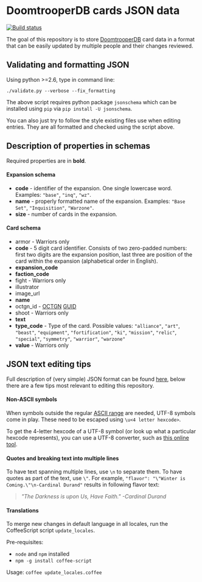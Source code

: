 # DoomtrooperDB cards JSON data
[![Build status](https://travis-ci.com/fiskhandlarn/doomtrooperdb-json-data.svg?branch=master)](https://travis-ci.com/fiskhandlarn/doomtrooperdb-json-data)

The goal of this repository is to store [DoomtrooperDB](https://doomtrooperdb.org) card data in a format that can be easily updated by multiple people and their changes reviewed.

## Validating and formatting JSON

Using python >=2.6, type in command line:

```
./validate.py --verbose --fix_formatting
```

The above script requires python package `jsonschema` which can be installed using `pip` via `pip install -U jsonschema`.

You can also just try to follow the style existing files use when editing entries. They are all formatted and checked using the script above.

## Description of properties in schemas

Required properties are in **bold**.

#### Expansion schema

* **code** - identifier of the expansion. One single lowercase word. Examples: `"base"`, `"inq"`, `"wz"`.
* **name** - properly formatted name of the expansion. Examples: `"Base Set"`, `"Inquisition"`, `"Warzone"`.
* **size** - number of cards in the expansion.

#### Card schema

* armor - Warriors only
* **code** - 5 digit card identifier. Consists of two zero-padded numbers: first two digits are the expansion position, last three are position of the card within the expansion (alphabetical order in English).
* **expansion_code**
* **faction_code**
* fight - Warriors only
* illustrator
* image_url
* **name**
* octgn_id - [OCTGN](https://github.com/octgn/OCTGN/wiki) [GUID](https://github.com/octgn/OCTGN/wiki/GUID)
* shoot - Warriors only
* **text**
* **type_code** - Type of the card. Possible values: `"alliance"`, `"art"`, `"beast"`, `"equipment"`, `"fortification"`, `"ki"`, `"mission"`, `"relic"`, `"special"`, `"symmetry"`, `"warrior"`, `"warzone"`
* **value** - Warriors only

## JSON text editing tips

Full description of (very simple) JSON format can be found [here](http://www.json.org/), below there are a few tips most relevant to editing this repository.

#### Non-ASCII symbols

When symbols outside the regular [ASCII range](https://en.wikipedia.org/wiki/ASCII#ASCII_printable_code_chart) are needed, UTF-8 symbols come in play. These need to be escaped using `\u<4 letter hexcode>`.

To get the 4-letter hexcode of a UTF-8 symbol (or look up what a particular hexcode represents), you can use a UTF-8 converter, such as [this online tool](http://www.ltg.ed.ac.uk/~richard/utf-8.cgi).

#### Quotes and breaking text into multiple lines

To have text spanning multiple lines, use `\n` to separate them. To have quotes as part of the text, use `\"`.  For example, `"flavor": "\"Winter is Coming.\"\n-Cardinal Durand"` results in following flavor text:

> *"The Darkness is upon Us, Have Faith."*
> *-Cardinal Durand*

#### Translations

To merge new changes in default language in all locales, run the CoffeeScript script `update_locales`.

Pre-requisites:
 * `node` and `npm` installed
 * `npm -g install coffee-script`

Usage: `coffee update_locales.coffee`
